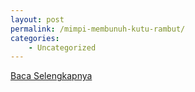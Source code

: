 ```yaml
---
layout: post
permalink: /mimpi-membunuh-kutu-rambut/
categories:
    - Uncategorized
---
```


[Baca Selengkapnya](/08)